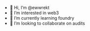 - 👋 Hi, I’m @ewwrekt
- 👀 I’m interested in web3
- 🌱 I’m currently learning foundry
- 💞️ I’m looking to collaborate on audits


<!---
ewwrekt/ewwrekt is a ✨ special ✨ repository because its `README.md` (this file) appears on your GitHub profile.
You can click the Preview link to take a look at your changes.
--->
